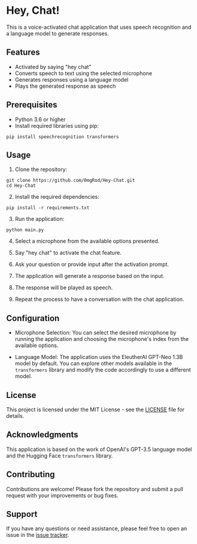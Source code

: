 # Hey, Chat!

This is a voice-activated chat application that uses speech recognition and a language model to generate responses.

## Features

- Activated by saying "hey chat"
- Converts speech to text using the selected microphone
- Generates responses using a language model
- Plays the generated response as speech

## Prerequisites

- Python 3.6 or higher
- Install required libraries using pip:

```
pip install speechrecognition transformers
```


## Usage

1. Clone the repository:

```
git clone https://github.com/0mgRod/Hey-Chat.git
cd Hey-Chat
```

2. Install the required dependencies:

```
pip install -r requirements.txt
```

3. Run the application:

```
python main.py
```

4. Select a microphone from the available options presented.

5. Say "hey chat" to activate the chat feature.

6. Ask your question or provide input after the activation prompt.

7. The application will generate a response based on the input.

8. The response will be played as speech.

9. Repeat the process to have a conversation with the chat application.

## Configuration

- Microphone Selection: You can select the desired microphone by running the application and choosing the microphone's index from the available options.

- Language Model: The application uses the EleutherAI GPT-Neo 1.3B model by default. You can explore other models available in the `transformers` library and modify the code accordingly to use a different model.

## License

This project is licensed under the MIT License - see the [LICENSE](LICENSE) file for details.

## Acknowledgments

This application is based on the work of OpenAI's GPT-3.5 language model and the Hugging Face `transformers` library.

## Contributing

Contributions are welcome! Please fork the repository and submit a pull request with your improvements or bug fixes.

## Support

If you have any questions or need assistance, please feel free to open an issue in the [issue tracker](https://github.com/0mgRod/Hey-Chat/issues).

